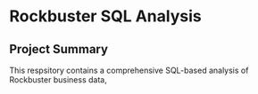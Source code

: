 # Rockbuster SQL Analysis
## Project Summary
This respsitory contains a comprehensive SQL-based analysis of Rockbuster business data,
